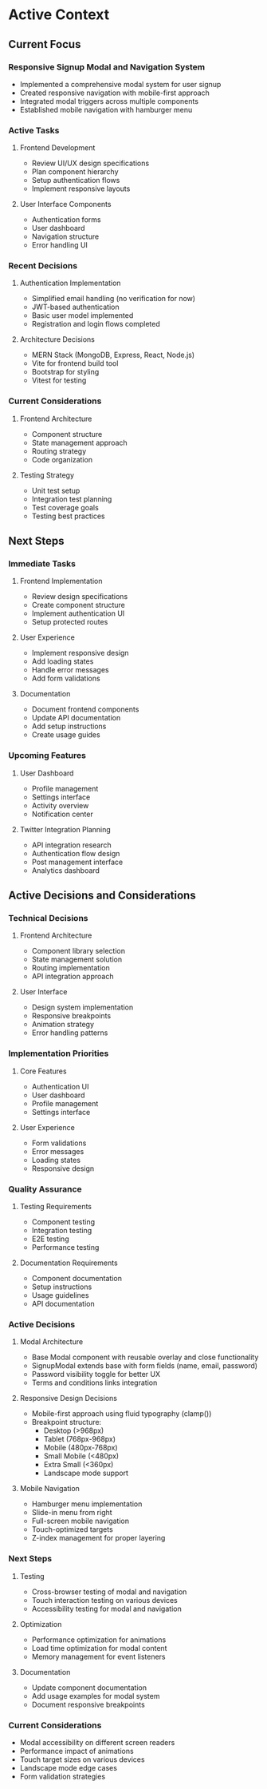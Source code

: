 # Active Context

## Current Focus

### Responsive Signup Modal and Navigation System
- Implemented a comprehensive modal system for user signup
- Created responsive navigation with mobile-first approach
- Integrated modal triggers across multiple components
- Established mobile navigation with hamburger menu

### Active Tasks
1. Frontend Development
   - Review UI/UX design specifications
   - Plan component hierarchy
   - Setup authentication flows
   - Implement responsive layouts

2. User Interface Components
   - Authentication forms
   - User dashboard
   - Navigation structure
   - Error handling UI

### Recent Decisions
1. Authentication Implementation
   - Simplified email handling (no verification for now)
   - JWT-based authentication
   - Basic user model implemented
   - Registration and login flows completed

2. Architecture Decisions
   - MERN Stack (MongoDB, Express, React, Node.js)
   - Vite for frontend build tool
   - Bootstrap for styling
   - Vitest for testing

### Current Considerations
1. Frontend Architecture
   - Component structure
   - State management approach
   - Routing strategy
   - Code organization

2. Testing Strategy
   - Unit test setup
   - Integration test planning
   - Test coverage goals
   - Testing best practices

## Next Steps

### Immediate Tasks
1. Frontend Implementation
   - Review design specifications
   - Create component structure
   - Implement authentication UI
   - Setup protected routes

2. User Experience
   - Implement responsive design
   - Add loading states
   - Handle error messages
   - Add form validations

3. Documentation
   - Document frontend components
   - Update API documentation
   - Add setup instructions
   - Create usage guides

### Upcoming Features
1. User Dashboard
   - Profile management
   - Settings interface
   - Activity overview
   - Notification center

2. Twitter Integration Planning
   - API integration research
   - Authentication flow design
   - Post management interface
   - Analytics dashboard

## Active Decisions and Considerations

### Technical Decisions
1. Frontend Architecture
   - Component library selection
   - State management solution
   - Routing implementation
   - API integration approach

2. User Interface
   - Design system implementation
   - Responsive breakpoints
   - Animation strategy
   - Error handling patterns

### Implementation Priorities
1. Core Features
   - Authentication UI
   - User dashboard
   - Profile management
   - Settings interface

2. User Experience
   - Form validations
   - Error messages
   - Loading states
   - Responsive design

### Quality Assurance
1. Testing Requirements
   - Component testing
   - Integration testing
   - E2E testing
   - Performance testing

2. Documentation Requirements
   - Component documentation
   - Setup instructions
   - Usage guidelines
   - API documentation

### Active Decisions
1. Modal Architecture
   - Base Modal component with reusable overlay and close functionality
   - SignupModal extends base with form fields (name, email, password)
   - Password visibility toggle for better UX
   - Terms and conditions links integration

2. Responsive Design Decisions
   - Mobile-first approach using fluid typography (clamp())
   - Breakpoint structure:
     * Desktop (>968px)
     * Tablet (768px-968px)
     * Mobile (480px-768px)
     * Small Mobile (<480px)
     * Extra Small (<360px)
     * Landscape mode support

3. Mobile Navigation
   - Hamburger menu implementation
   - Slide-in menu from right
   - Full-screen mobile navigation
   - Touch-optimized targets
   - Z-index management for proper layering

### Next Steps
1. Testing
   - Cross-browser testing of modal and navigation
   - Touch interaction testing on various devices
   - Accessibility testing for modal and navigation

2. Optimization
   - Performance optimization for animations
   - Load time optimization for modal content
   - Memory management for event listeners

3. Documentation
   - Update component documentation
   - Add usage examples for modal system
   - Document responsive breakpoints

### Current Considerations
- Modal accessibility on different screen readers
- Performance impact of animations
- Touch target sizes on various devices
- Landscape mode edge cases
- Form validation strategies 